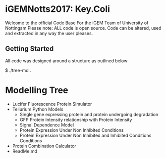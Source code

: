 # iGEMNotts2017: Key.Coli

Welcome to the official Code Base For the iGEM Team of University of Nottingam 
Please note: ALL code is open source. Code can be altered, used and extracted in any way the user pleases.

## Getting Started
All code was designed around a structure as outlined below

$ ./tree-md .
# Modelling Tree

 * Lucifer Fluorescence Protein Simulator
 * Tellurium Python Models
   * Single gene expressing protein and protein undergoing degradation
   * GFP Protein Intensity relationship with Protein Intensity
   * Signal Dependence Model
   * Protein Expression Under Non Inhibited Conditions
   * Protein Expression Under Non Inhibited and Inhibited Conditions Conditions
 * Protein Combination Calculator
 * ReadMe.md
